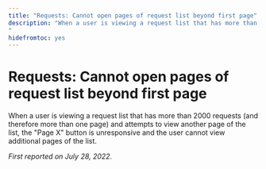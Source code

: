 ```yaml
---
title: "Requests: Cannot open pages of request list beyond first page"
description: "When a user is viewing a request list that has more than 2000 requests (and therefore more than one page) and attempts to view another page of the list, the Page X button is unresponsive and the user cannot view additional pages of the list.
"
hidefromtoc: yes
---
```


# Requests: Cannot open pages of request list beyond first page

When a user is viewing a request list that has more than 2000 requests (and therefore more than one page) and attempts to view another page of the list, the "Page X" button is unresponsive and the user cannot view additional pages of the list.

_First reported on July 28, 2022._

